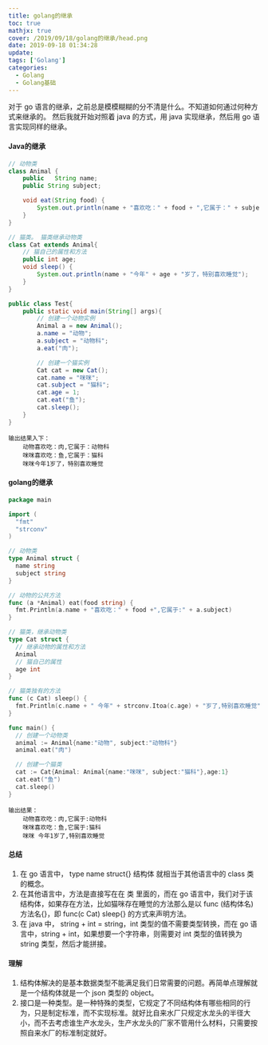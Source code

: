 ```yaml
---
title: golang的继承
toc: true
mathjx: true
cover: /2019/09/18/golang的继承/head.png
date: 2019-09-18 01:34:28
update:
tags: ['Golang']
categories:
  - Golang
  - Golang基础
---
```


对于 go 语言的继承，之前总是模模糊糊的分不清是什么。不知道如何通过何种方式来继承的。
然后我就开始对照着 java 的方式，用 java 实现继承，然后用 go 语言实现同样的继承。

#### Java的继承
~~~java
// 动物类
class Animal {
    public   String name;
    public String subject;

    void eat(String food) {
        System.out.println(name + "喜欢吃：" + food + ",它属于：" + subject);
    }
}

// 猫类。 猫类继承动物类
class Cat extends Animal{
    // 猫自己的属性和方法
    public int age;
    void sleep() {
        System.out.println(name + "今年" + age + "岁了，特别喜欢睡觉");
    }
}

public class Test{
    public static void main(String[] args){
        // 创建一个动物实例
        Animal a = new Animal();
        a.name = "动物";
        a.subject = "动物科";
        a.eat("肉");

        // 创建一个猫实例
        Cat cat = new Cat();
        cat.name = "咪咪";
        cat.subject = "猫科";
        cat.age = 1;
        cat.eat("鱼");
        cat.sleep();
    }
}
~~~

~~~
输出结果入下：
    动物喜欢吃：肉,它属于：动物科
    咪咪喜欢吃：鱼,它属于：猫科
    咪咪今年1岁了，特别喜欢睡觉
~~~

#### golang的继承

~~~Go
package main

import (
  "fmt"
  "strconv"
)

// 动物类
type Animal struct {
  name string
  subject string
}

// 动物的公共方法
func (a *Animal) eat(food string) {
  fmt.Println(a.name + "喜欢吃：" + food +",它属于:" + a.subject)
}

// 猫类，继承动物类
type Cat struct {
  // 继承动物的属性和方法
  Animal
  // 猫自己的属性
  age int
}

// 猫类独有的方法
func (c Cat) sleep() {
  fmt.Println(c.name + " 今年" + strconv.Itoa(c.age) + "岁了,特别喜欢睡觉")
}

func main() {
  // 创建一个动物类
  animal := Animal{name:"动物", subject:"动物科"}
  animal.eat("肉")

  // 创建一个猫类
  cat := Cat{Animal: Animal{name:"咪咪", subject:"猫科"},age:1}
  cat.eat("鱼")
  cat.sleep()
}
~~~

~~~
输出结果：
    动物喜欢吃：肉,它属于:动物科
    咪咪喜欢吃：鱼,它属于:猫科
    咪咪 今年1岁了,特别喜欢睡觉
~~~

#### 总结
1. 在 go 语言中， type name struct{} 结构体 就相当于其他语言中的 class 类的概念。
2. 在其他语言中，方法是直接写在在 类 里面的，而在 go 语言中，我们对于该结构体，如果存在方法，比如猫咪存在睡觉的方法那么是以 func (结构体名) 方法名{}，即 func(c Cat) sleep{} 的方式来声明方法。
3. 在 java 中， string + int = string，int 类型的值不需要类型转换，而在 go 语言中，string + int，如果想要一个字符串，则需要对 int 类型的值转换为 string 类型，然后才能拼接。

#### 理解
1. 结构体解决的是基本数据类型不能满足我们日常需要的问题。再简单点理解就是一个结构体就是一个 json 类型的 object。
2. 接口是一种类型。是一种特殊的类型，它规定了不同结构体有哪些相同的行为，只是制定标准，而不实现标准。就好比自来水厂只规定水龙头的半径大小，而不去考虑谁生产水龙头，生产水龙头的厂家不管用什么材料，只需要按照自来水厂的标准制定就好。
